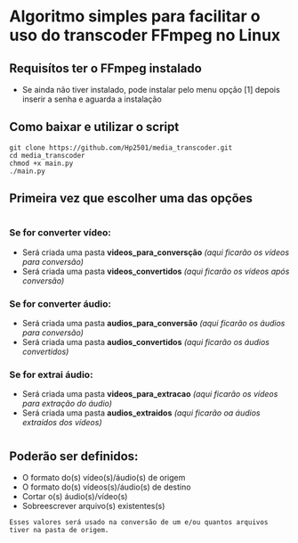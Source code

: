 # Algoritmo simples para facilitar o uso do transcoder FFmpeg no Linux

## Requisítos __ter o FFmpeg instalado__
* Se ainda não tiver instalado, pode instalar pelo menu opção [1] depois inserir a senha e aguarda a instalação

## Como baixar e utilizar o script

```
git clone https://github.com/Hp2501/media_transcoder.git
cd media_transcoder
chmod +x main.py
./main.py
```

## Primeira vez que escolher uma das opções

#
  ### Se for converter vídeo:
  * Será criada uma pasta __videos_para_conversção__ *(aqui ficarão os vídeos para conversão)*
  * Será criada uma pasta __videos_convertidos__ *(aqui ficarão os vídeos após conversão)*
  ### Se for converter áudio:
  * Será criada uma pasta __audios_para_conversão__ *(aqui ficarão os áudios para conversão)*
  * Será criada uma pasta __audios_convertidos__ *(aqui ficarão os áudios convertidos)*
  ### Se for extrai áudio:
  * Será criada uma pasta __videos_para_extracao__ *(aqui ficarão os vídeos para extração do áudio)*
  * Será criada uma pasta __audios_extraidos__ *(aqui ficarão oa áudios extraídos dos vídeos)*

#
## Poderão ser definidos:
  * O formato do(s) vídeo(s)/áudio(s) de origem 
  * O formato do(s) vídeos(s)/áudio(s) de destino
  * Cortar o(s) áudio(s)/vídeo(s)
  * Sobreescrever arquivo(s) existentes(s)

```
Esses valores será usado na conversão de um e/ou quantos arquivos tiver na pasta de origem.
```
#

